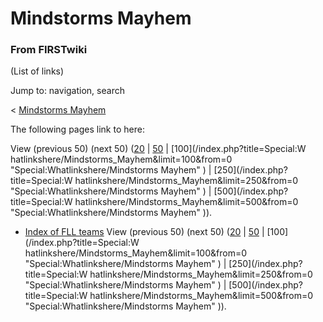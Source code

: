 # Mindstorms Mayhem

### From FIRSTwiki

(List of links)

Jump to: navigation, search

&lt; [Mindstorms Mayhem](/index.php?title=Mindstorms_Mayhem&redirect=no
"Mindstorms Mayhem" )  

The following pages link to here:

View (previous 50) (next 50)
([20](/index.php?title=Special:Whatlinkshere/Mindstorms_Mayhem&limit=20&from=0
"Special:Whatlinkshere/Mindstorms Mayhem" ) |
[50](/index.php?title=Special:Whatlinkshere/Mindstorms_Mayhem&limit=50&from=0
"Special:Whatlinkshere/Mindstorms Mayhem" ) | [100](/index.php?title=Special:W
hatlinkshere/Mindstorms_Mayhem&limit=100&from=0
"Special:Whatlinkshere/Mindstorms Mayhem" ) | [250](/index.php?title=Special:W
hatlinkshere/Mindstorms_Mayhem&limit=250&from=0
"Special:Whatlinkshere/Mindstorms Mayhem" ) | [500](/index.php?title=Special:W
hatlinkshere/Mindstorms_Mayhem&limit=500&from=0
"Special:Whatlinkshere/Mindstorms Mayhem" )).

  * [Index of FLL teams](Index_of_FLL_teams "Index of FLL teams" )
View (previous 50) (next 50)
([20](/index.php?title=Special:Whatlinkshere/Mindstorms_Mayhem&limit=20&from=0
"Special:Whatlinkshere/Mindstorms Mayhem" ) |
[50](/index.php?title=Special:Whatlinkshere/Mindstorms_Mayhem&limit=50&from=0
"Special:Whatlinkshere/Mindstorms Mayhem" ) | [100](/index.php?title=Special:W
hatlinkshere/Mindstorms_Mayhem&limit=100&from=0
"Special:Whatlinkshere/Mindstorms Mayhem" ) | [250](/index.php?title=Special:W
hatlinkshere/Mindstorms_Mayhem&limit=250&from=0
"Special:Whatlinkshere/Mindstorms Mayhem" ) | [500](/index.php?title=Special:W
hatlinkshere/Mindstorms_Mayhem&limit=500&from=0
"Special:Whatlinkshere/Mindstorms Mayhem" )).

